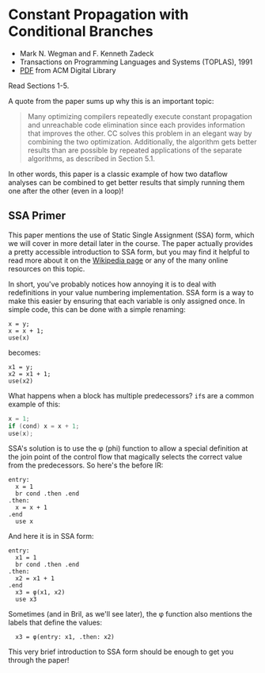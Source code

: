 # Constant Propagation with Conditional Branches

- Mark N. Wegman and F. Kenneth Zadeck
- Transactions on Programming Languages and Systems (TOPLAS), 1991 
- [PDF](https://dl.acm.org/doi/pdf/10.1145/103135.103136) from ACM Digital Library

Read Sections 1-5.

A quote from the paper sums up why this is an important topic:

> Many optimizing compilers repeatedly execute constant propagation and
unreachable code elimination since each provides information that improves
the other. CC solves this problem in an elegant way by combining the two
optimization. Additionally, the algorithm gets better results than are possible 
by repeated applications of the separate algorithms, as described in
Section 5.1.

In other words, this paper is a classic example of how
 two dataflow analyses can be combined to get better results 
 that simply running them one after the other (even in a loop)!

## SSA Primer

This paper mentions the use of Static Single Assignment (SSA) form,
 which we will cover in more detail later in the course.
The paper actually provides a pretty accessible introduction to SSA form,
 but you may find it helpful to read more about it
 on the [Wikipedia page](https://en.wikipedia.org/wiki/Static_single-assignment_form)
 or any of the many online resources on this topic.

In short,
 you've probably notices how annoying it is to deal with redefinitions in your value numbering implementation.
SSA form is a way to make this easier by ensuring that each variable is only assigned once.
In simple code,
 this can be done with a simple renaming:
```
x = y;
x = x + 1;
use(x)
```
becomes:
```
x1 = y;
x2 = x1 + 1;
use(x2)
```

What happens when a block has multiple predecessors?
`if`s are a common example of this:
```c
x = 1;
if (cond) x = x + 1;
use(x);
```

SSA's solution is to use the φ (phi) function
 to allow a special definition at the join point of the control flow
 that magically selects the correct value from the predecessors.
So here's the before IR:
```
entry:
  x = 1
  br cond .then .end
.then:
  x = x + 1
.end
  use x
```

And here it is in SSA form:
```
entry:
  x1 = 1
  br cond .then .end
.then:
  x2 = x1 + 1
.end
  x3 = φ(x1, x2)
  use x3
```

Sometimes (and in Bril, as we'll see later),
 the φ function also mentions the labels that define the values:
```
  x3 = φ(entry: x1, .then: x2)
```

This very brief introduction to SSA form should be enough to get you through the paper!



